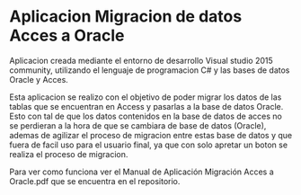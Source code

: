 # Aplicacion Migracion de datos Acces a Oracle

Aplicacion creada mediante el entorno de desarrollo Visual studio 2015 community, utilizando el lenguaje de programacion C# y las bases de datos Oracle y Acces.

Esta aplicacion se realizo con el objetivo de poder migrar los datos de las tablas que se encuentran en Access y pasarlas a la base de datos Oracle. Esto con tal de que los datos contenidos en la base de datos de acces no se perdieran a la hora de que se cambiara de base de datos (Oracle), ademas de agilizar el proceso de migracion entre estas base de datos y que fuera de facil uso para el usuario final, ya que con solo apretar un boton se realiza el proceso de migracion.

Para ver como funciona ver el Manual de Aplicación Migración Acces a Oracle.pdf que se encuentra en el repositorio.
